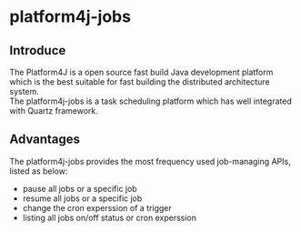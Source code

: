 # platform4j-jobs
## Introduce
The Platform4J is a open source fast build Java development platform which is the best suitable for fast building the distributed architecture system.  
The platform4j-jobs is a task scheduling platform which has well integrated with Quartz framework.

## Advantages
The platform4j-jobs provides the most frequency used job-managing APIs, listed as below:
* pause all jobs or a specific job
* resume all jobs or a specific job
* change the cron experssion of a trigger
* listing all jobs on/off status or cron experssion

